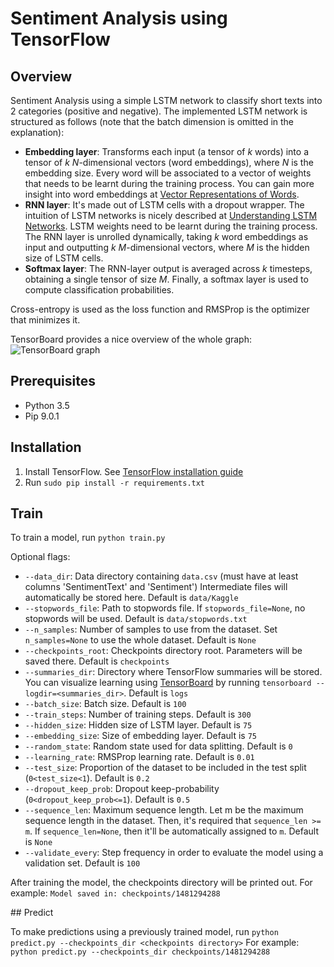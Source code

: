 # Sentiment Analysis using TensorFlow

## Overview
Sentiment Analysis using a simple LSTM network to classify short texts into 2 categories (positive and negative). The implemented LSTM network is structured as follows (note that the batch dimension is omitted in the explanation):
- **Embedding layer**: Transforms each input (a tensor of *k* words) into a tensor of *k* *N*-dimensional vectors (word embeddings), where *N* is the embedding size. Every word will be associated to a vector of weights that needs to be learnt during the training process. You can gain more insight into word embeddings at [Vector Representations of Words](https://www.tensorflow.org/versions/r0.12/tutorials/word2vec/index.html).
- **RNN layer**: It's made out of LSTM cells with a dropout wrapper. The intuition of LSTM networks is nicely described at [Understanding LSTM Networks](http://colah.github.io/posts/2015-08-Understanding-LSTMs/). LSTM weights need to be learnt during the training process. The RNN layer is unrolled dynamically, taking *k* word embeddings as input and outputting *k* *M*-dimensional vectors, where *M* is the hidden size of LSTM cells. 
- **Softmax layer**: The RNN-layer output is averaged across *k* timesteps, obtaining a single tensor of size *M*. Finally, a softmax layer is used to compute classification probabilities.

Cross-entropy is used as the loss function and RMSProp is the optimizer that minimizes it.

TensorBoard provides a nice overview of the whole graph:
![TensorBoard graph](https://github.com/rvinas/sentiment_analysis_tensorflow/blob/master/graph_visualization.png)

## Prerequisites
- Python 3.5
- Pip 9.0.1

## Installation
1. Install TensorFlow. See [TensorFlow installation guide](https://www.tensorflow.org/versions/r0.12/get_started/os_setup.html)
2. Run `sudo pip install -r requirements.txt`

## Train
To train a model, run `python train.py`

Optional flags:
- `--data_dir`: Data directory containing `data.csv` (must have at least columns 'SentimentText' and 'Sentiment') Intermediate files will automatically be stored here. Default is `data/Kaggle` 
- `--stopwords_file`: Path to stopwords file. If `stopwords_file=None`, no stopwords will be used. Default is `data/stopwords.txt` 
- `--n_samples`: Number of samples to use from the dataset. Set `n_samples=None` to use the whole dataset. Default is `None`
- `--checkpoints_root`: Checkpoints directory root. Parameters will be saved there. Default is `checkpoints` 
- `--summaries_dir`: Directory where TensorFlow summaries will be stored. You can visualize learning using [TensorBoard](https://www.tensorflow.org/versions/r0.12/how_tos/summaries_and_tensorboard/index.html) by running `tensorboard --logdir=<summaries_dir>`. Default is `logs` 
- `--batch_size`: Batch size. Default is `100` 
- `--train_steps`: Number of training steps. Default is `300` 
- `--hidden_size`: Hidden size of LSTM layer. Default is `75` 
- `--embedding_size`: Size of embedding layer. Default is `75` 
- `--random_state`: Random state used for data splitting. Default is `0` 
- `--learning_rate`: RMSProp learning rate. Default is `0.01` 
- `--test_size`: Proportion of the dataset to be included in the test split (`0<test_size<1`). Default is `0.2` 
- `--dropout_keep_prob`: Dropout keep-probability (`0<dropout_keep_prob<=1`). Default is `0.5` 
- `--sequence_len`: Maximum sequence length. Let m be the maximum sequence length in the dataset. Then, it's required that `sequence_len >= m`. If `sequence_len=None`, then it'll be automatically assigned to `m`. Default is `None` 
- `--validate_every`: Step frequency in order to evaluate the model using a validation set. Default is `100` 

After training the model, the checkpoints directory will be printed out. For example: `Model saved in: checkpoints/1481294288`

## Predict

To make predictions using a previously trained model, run `python predict.py --checkpoints_dir <checkpoints directory>`
For example: `python predict.py --checkpoints_dir checkpoints/1481294288`

